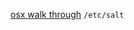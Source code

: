 [osx walk through](https://docs.saltstack.com/en/latest/topics/tutorials/walkthrough_macosx.html)
`/etc/salt`
